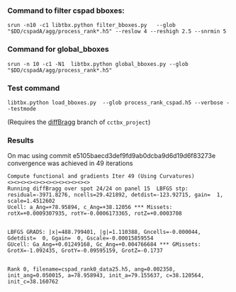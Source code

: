 ### Command to filter cspad bboxes:

```
srun -n10 -c1 libtbx.python filter_bboxes.py   --glob "$DD/cspadA/agg/process_rank*.h5" --reslow 4 --reshigh 2.5 --snrmin 5
```

### Command for global_bboxes

```
srun -n 10 -c1 -N1  libtbx.python global_bboxes.py --glob "$DD/cspadA/agg/process_rank*.h5"
```


### Test command

```
libtbx.python load_bboxes.py  --glob process_rank_cspad.h5 --verbose --testmode
```

(Requires the [diffBragg](https://github.com/cctbx/cctbx_project/tree/diffBragg) branch of ```cctbx_project```)

### Results 

On mac using commit e5105baecd3def9fd9ab0dcba9d6d19d6f83273e convergence was achieved in 49 iterations

```
Compute functional and gradients Iter 49 (Using Curvatures)
<><><><><><><><><><><><><>
Running diffBragg over spot 24/24 on panel 15  LBFGS stp: residual=-3971.8276, ncells=29.421892, detdist=-123.92715, gain=  1, scale=1.4512602
Ucell: a_Ang=+78.95894, c_Ang=+38.12056 *** Missets: rotX=+0.0009307935, rotY=-0.0006173365, rotZ=+0.0003708


LBFGS GRADS: |x|=488.799401, |g|=1.110388, Gncells=-0.000044, Gdetdist=  0, Ggain=  0, Gscale=-0.00015859554
GUcell: Ga_Ang=+0.01249168, Gc_Ang=+0.004766684 *** GMissets: GrotX=-1.092435, GrotY=-0.09595159, GrotZ=-0.1737


Rank 0, filename=cspad_rank0_data25.h5, ang=0.002358, init_ang=0.050015, a=78.958943, init_a=79.155637, c=38.120564, init_c=38.160762
```
